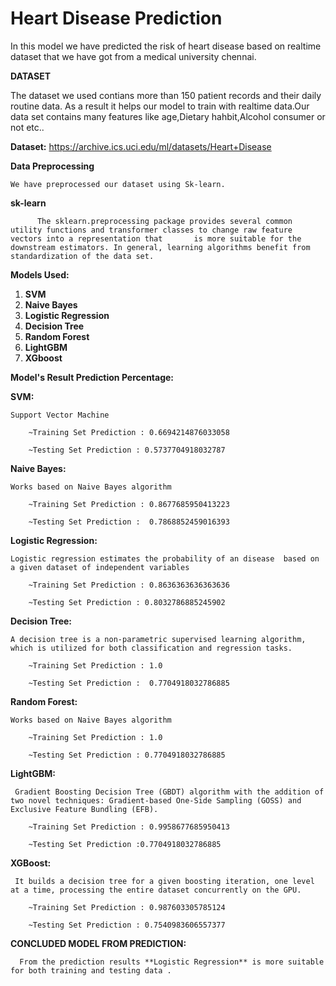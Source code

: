# Heart Disease Prediction

In this model we have predicted the risk of heart disease based on realtime dataset that we have got from a medical university chennai.

**DATASET**

  The dataset we used contians more than 150 patient records and their daily routine data.
  As a result it helps  our model to train with realtime data.Our data set contains many features like age,Dietary hahbit,Alcohol consumer or not etc..
  
  
  **Dataset:** https://archive.ics.uci.edu/ml/datasets/Heart+Disease
  
 **Data Preprocessing**
 
    We have preprocessed our dataset using Sk-learn.
    
   **sk-learn**
   
          The sklearn.preprocessing package provides several common utility functions and transformer classes to change raw feature vectors into a representation that       is more suitable for the downstream estimators. In general, learning algorithms benefit from standardization of the data set.
          
**Models Used:**          
          
1. **SVM**
2. **Naive Bayes**
3. **Logistic Regression**
4. **Decision Tree**
5. **Random Forest**
6. **LightGBM**
7. **XGboost**

**Model's Result Prediction Percentage:**

**SVM:**

    Support Vector Machine
    
        ~Training Set Prediction : 0.6694214876033058
        
        ~Testing Set Prediction : 0.5737704918032787
    
**Naive Bayes:**

    Works based on Naive Bayes algorithm
    
        ~Training Set Prediction : 0.8677685950413223
        
        ~Testing Set Prediction :  0.7868852459016393
        
**Logistic Regression:**

    Logistic regression estimates the probability of an disease  based on a given dataset of independent variables
    
        ~Training Set Prediction : 0.8636363636363636
        
        ~Testing Set Prediction : 0.8032786885245902
        
**Decision Tree:**

    A decision tree is a non-parametric supervised learning algorithm, which is utilized for both classification and regression tasks.
    
        ~Training Set Prediction : 1.0     
        
        ~Testing Set Prediction :  0.7704918032786885 
        
**Random Forest:**

    Works based on Naive Bayes algorithm
    
        ~Training Set Prediction : 1.0
        
        ~Testing Set Prediction : 0.7704918032786885

**LightGBM:**

     Gradient Boosting Decision Tree (GBDT) algorithm with the addition of two novel techniques: Gradient-based One-Side Sampling (GOSS) and Exclusive Feature Bundling (EFB).
    
        ~Training Set Prediction : 0.9958677685950413
        
        ~Testing Set Prediction :0.7704918032786885
        
 **XGBoost:**
 
     It builds a decision tree for a given boosting iteration, one level at a time, processing the entire dataset concurrently on the GPU.
    
        ~Training Set Prediction : 0.987603305785124
        
        ~Testing Set Prediction : 0.7540983606557377      
   
 
 

**CONCLUDED MODEL FROM PREDICTION:**

      From the prediction results **Logistic Regression** is more suitable for both training and testing data .








